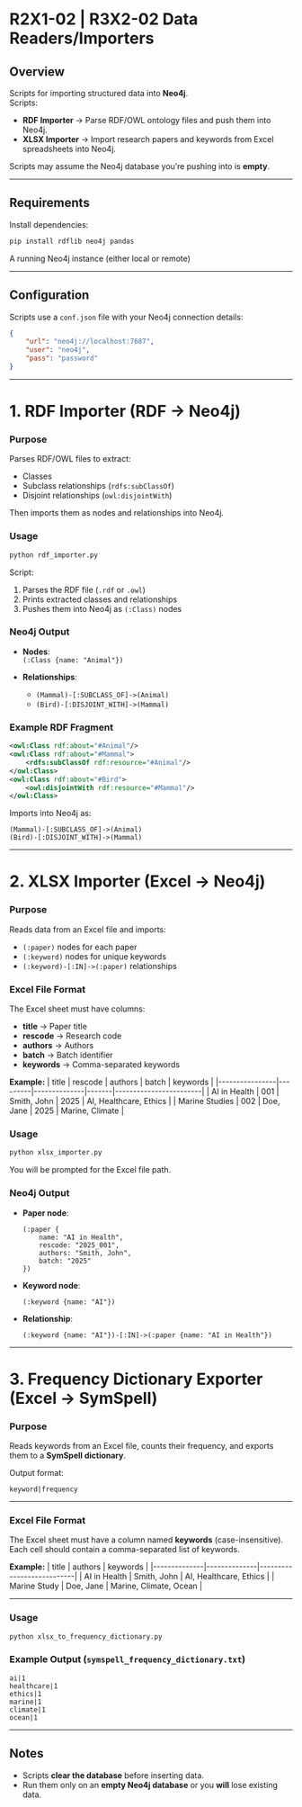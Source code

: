 # R2X1-02 | R3X2-02 Data Readers/Importers

## Overview
Scripts for importing structured data into **Neo4j**.  
Scripts:
- **RDF Importer** → Parse RDF/OWL ontology files and push them into Neo4j.  
- **XLSX Importer** → Import research papers and keywords from Excel spreadsheets into Neo4j.  

Scripts may assume the Neo4j database you’re pushing into is **empty**.

---

## Requirements
Install dependencies:
```bash
pip install rdflib neo4j pandas
```

A running Neo4j instance (either local or remote)

---

## Configuration
Scripts use a `conf.json` file with your Neo4j connection details:

```json
{
    "url": "neo4j://localhost:7687",
    "user": "neo4j",
    "pass": "password"
}
```

---

# 1. RDF Importer (RDF → Neo4j)

### Purpose
Parses RDF/OWL files to extract:
- Classes  
- Subclass relationships (`rdfs:subClassOf`)  
- Disjoint relationships (`owl:disjointWith`)  

Then imports them as nodes and relationships into Neo4j.

### Usage
```bash
python rdf_importer.py
```

Script:
1. Parses the RDF file (`.rdf` or `.owl`)  
2. Prints extracted classes and relationships  
3. Pushes them into Neo4j as `(:Class)` nodes  

### Neo4j Output
- **Nodes**:  
  `(:Class {name: "Animal"})`  

- **Relationships**:  
  - `(Mammal)-[:SUBCLASS_OF]->(Animal)`  
  - `(Bird)-[:DISJOINT_WITH]->(Mammal)`  

### Example RDF Fragment
```xml
<owl:Class rdf:about="#Animal"/>
<owl:Class rdf:about="#Mammal">
    <rdfs:subClassOf rdf:resource="#Animal"/>
</owl:Class>
<owl:Class rdf:about="#Bird">
    <owl:disjointWith rdf:resource="#Mammal"/>
</owl:Class>
```

Imports into Neo4j as:
```
(Mammal)-[:SUBCLASS_OF]->(Animal)
(Bird)-[:DISJOINT_WITH]->(Mammal)
```

---

# 2. XLSX Importer (Excel → Neo4j)

### Purpose
Reads data from an Excel file and imports:
- `(:paper)` nodes for each paper  
- `(:keyword)` nodes for unique keywords  
- `(:keyword)-[:IN]->(:paper)` relationships  

### Excel File Format
The Excel sheet must have columns:
- **title** → Paper title  
- **rescode** → Research code  
- **authors** → Authors  
- **batch** → Batch identifier  
- **keywords** → Comma-separated keywords  

**Example:**
| title          | rescode | authors      | batch | keywords               |
|----------------|---------|--------------|-------|------------------------|
| AI in Health   | 001     | Smith, John  | 2025  | AI, Healthcare, Ethics |
| Marine Studies | 002     | Doe, Jane    | 2025  | Marine, Climate        |

### Usage
```bash
python xlsx_importer.py
```
You will be prompted for the Excel file path.

### Neo4j Output
- **Paper node**:
  ```
  (:paper {
      name: "AI in Health",
      rescode: "2025_001",
      authors: "Smith, John",
      batch: "2025"
  })
  ```

- **Keyword node**:
  ```
  (:keyword {name: "AI"})
  ```

- **Relationship**:
  ```
  (:keyword {name: "AI"})-[:IN]->(:paper {name: "AI in Health"})
  ```

---

# 3. Frequency Dictionary Exporter (Excel → SymSpell)

### Purpose
Reads keywords from an Excel file, counts their frequency, and exports them to a **SymSpell dictionary**.

Output format:
```
keyword|frequency
```

---

### Excel File Format
The Excel sheet must have a column named **keywords** (case-insensitive).  
Each cell should contain a comma-separated list of keywords.

**Example:**
| title        | authors      | keywords                  |
|--------------|--------------|---------------------------|
| AI in Health | Smith, John  | AI, Healthcare, Ethics    |
| Marine Study | Doe, Jane    | Marine, Climate, Ocean    |

---

### Usage
```bash
python xlsx_to_frequency_dictionary.py
```

### Example Output (`symspell_frequency_dictionary.txt`)
```
ai|1
healthcare|1
ethics|1
marine|1
climate|1
ocean|1
```

---

## Notes
- Scripts **clear the database** before inserting data.  
- Run them only on an **empty Neo4j database** or you **will** lose existing data.  